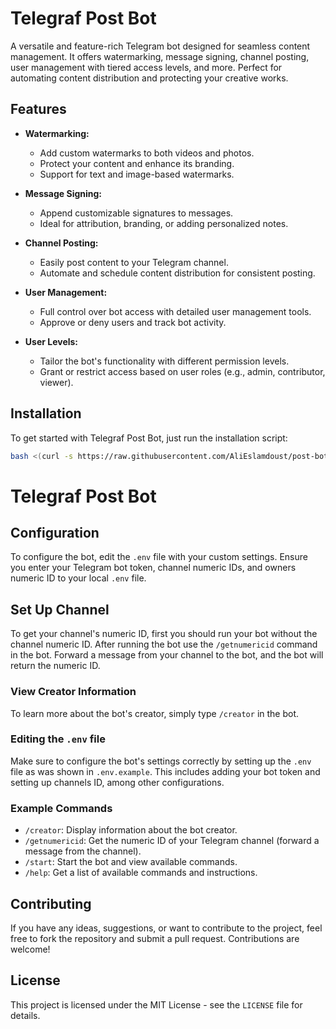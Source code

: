 # Telegraf Post Bot

A versatile and feature-rich Telegram bot designed for seamless content management. It offers watermarking, message signing, channel posting, user management with tiered access levels, and more. Perfect for automating content distribution and protecting your creative works.

## Features

* **Watermarking:**
    * Add custom watermarks to both videos and photos.
    * Protect your content and enhance its branding.
    * Support for text and image-based watermarks.
    
* **Message Signing:**
    * Append customizable signatures to messages.
    * Ideal for attribution, branding, or adding personalized notes.

* **Channel Posting:**
    * Easily post content to your Telegram channel.
    * Automate and schedule content distribution for consistent posting.

* **User Management:**
    * Full control over bot access with detailed user management tools.
    * Approve or deny users and track bot activity.

* **User Levels:**
    * Tailor the bot's functionality with different permission levels.
    * Grant or restrict access based on user roles (e.g., admin, contributor, viewer).

## Installation

To get started with Telegraf Post Bot, just run the installation script:

```bash
bash <(curl -s https://raw.githubusercontent.com/AliEslamdoust/post-bot/refs/heads/main/install.sh)
```

# Telegraf Post Bot

## Configuration

To configure the bot, edit the `.env` file with your custom settings. Ensure you enter your Telegram bot token, channel numeric IDs, and owners numeric ID to your local `.env` file.

## Set Up Channel

To get your channel's numeric ID, first you should run your bot without the channel numeric ID. After running the bot use the `/getnumericid` command in the bot. Forward a message from your channel to the bot, and the bot will return the numeric ID.

### View Creator Information

To learn more about the bot's creator, simply type `/creator` in the bot.

### Editing the `.env` file

Make sure to configure the bot's settings correctly by setting up the `.env` file as was shown in `.env.example`. This includes adding your bot token and setting up channels ID, among other configurations.

### Example Commands

* `/creator`: Display information about the bot creator.
* `/getnumericid`: Get the numeric ID of your Telegram channel (forward a message from the channel).
* `/start`: Start the bot and view available commands.
* `/help`: Get a list of available commands and instructions.

## Contributing

If you have any ideas, suggestions, or want to contribute to the project, feel free to fork the repository and submit a pull request. Contributions are welcome!

## License

This project is licensed under the MIT License - see the `LICENSE` file for details.
